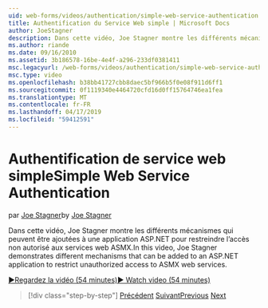 ```yaml
---
uid: web-forms/videos/authentication/simple-web-service-authentication
title: Authentification du Service Web simple | Microsoft Docs
author: JoeStagner
description: Dans cette vidéo, Joe Stagner montre les différents mécanismes qui peuvent être ajoutées à une application ASP.NET pour restreindre l’accès non autorisé aux services web ASMX...
ms.author: riande
ms.date: 09/16/2010
ms.assetid: 3b186578-16be-4e4f-a296-233df0381411
msc.legacyurl: /web-forms/videos/authentication/simple-web-service-authentication
msc.type: video
ms.openlocfilehash: b38bb41727cbb8daec5bf966b5f0e08f911d6ff1
ms.sourcegitcommit: 0f1119340e4464720cfd16d0ff15764746ea1fea
ms.translationtype: MT
ms.contentlocale: fr-FR
ms.lasthandoff: 04/17/2019
ms.locfileid: "59412591"
---
```

# <a name="simple-web-service-authentication"></a><span data-ttu-id="28248-103">Authentification de service web simple</span><span class="sxs-lookup"><span data-stu-id="28248-103">Simple Web Service Authentication</span></span>

<span data-ttu-id="28248-104">par [Joe Stagner](https://github.com/JoeStagner)</span><span class="sxs-lookup"><span data-stu-id="28248-104">by [Joe Stagner](https://github.com/JoeStagner)</span></span>

<span data-ttu-id="28248-105">Dans cette vidéo, Joe Stagner montre les différents mécanismes qui peuvent être ajoutées à une application ASP.NET pour restreindre l’accès non autorisé aux services web ASMX.</span><span class="sxs-lookup"><span data-stu-id="28248-105">In this video, Joe Stagner demonstrates different mechanisms that can be added to an ASP.NET application to restrict unauthorized access to ASMX web services.</span></span>

[<span data-ttu-id="28248-106">&#9654;Regardez la vidéo (54 minutes)</span><span class="sxs-lookup"><span data-stu-id="28248-106">&#9654; Watch video (54 minutes)</span></span>](https://channel9.msdn.com/Blogs/ASP-NET-Site-Videos/simple-web-service-authentication)

> [!div class="step-by-step"]
> <span data-ttu-id="28248-107">[Précédent](implement-the-registration-verification-pattern.md)
> [Suivant](creating-inactive-users.md)</span><span class="sxs-lookup"><span data-stu-id="28248-107">[Previous](implement-the-registration-verification-pattern.md)
[Next](creating-inactive-users.md)</span></span>
